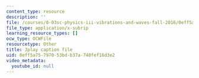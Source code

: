 ```yaml
---
content_type: resource
description: ''
file: /courses/8-03sc-physics-iii-vibrations-and-waves-fall-2016/0eff5a75797053bdb37a740fef16d3e2_VGAlyJ7e0IQ.vtt
file_type: application/x-subrip
learning_resource_types: []
ocw_type: OCWFile
resourcetype: Other
title: 3play caption file
uid: 0eff5a75-7970-53bd-b37a-740fef16d3e2
video_metadata:
  youtube_id: null
---
```

